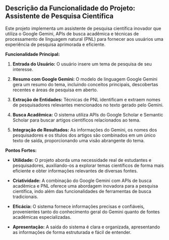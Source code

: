 ## Descrição  da  Funcionalidade  do  Projeto:  Assistente  de  Pesquisa  Científica

Este  projeto  implementa  um  assistente  de  pesquisa  científica  inovador  que  utiliza  o  Google  Gemini,  APIs  de  busca  acadêmica  e  técnicas  de  processamento  de  linguagem  natural  (PNL)  para  fornecer  aos  usuários  uma  experiência  de  pesquisa  aprimorada  e  eficiente.

**Funcionalidade  Principal:**

1.  **Entrada  do  Usuário:**  O  usuário  insere  um  tema  de  pesquisa  de  seu  interesse.
    
2.  **Resumo  com  Google  Gemini:**  O  modelo  de  linguagem  Google  Gemini  gera  um  resumo  do  tema,  incluindo  conceitos  principais,  descobertas  recentes  e  áreas  de  pesquisa  em  aberto.
    
3.  **Extração  de  Entidades:**  Técnicas  de  PNL  identificam  e  extraem  nomes  de  pesquisadores  relevantes  mencionados  no  texto  gerado  pelo  Gemini.
    
4.  **Busca  Acadêmica:**  O  sistema  utiliza  APIs  do  Google  Scholar  e  Semantic  Scholar  para  buscar  artigos  científicos  relacionados  ao  tema.
    
5.  **Integração  de  Resultados:**  As  informações  do  Gemini,  os  nomes  dos  pesquisadores  e  os  títulos  dos  artigos  são  combinados  em  um  único  texto  de  saída,  proporcionando  uma  visão  abrangente  do  tema.
    

**Pontos  Fortes:**

-   **Utilidade:**  O  projeto  aborda  uma  necessidade  real  de  estudantes  e  pesquisadores,  auxiliando-os  a  explorar  temas  científicos  de  forma  mais  eficiente  e  obter  informações  relevantes  de  diversas  fontes.
    
-   **Criatividade:**  A  combinação  do  Google  Gemini  com  APIs  de  busca  acadêmica  e  PNL  oferece  uma  abordagem  inovadora  para  a  pesquisa  científica,  indo  além  das  funcionalidades  de  ferramentas  de  busca  tradicionais.
    
-   **Eficácia:**  O  sistema  fornece  informações  precisas  e  confiáveis,  provenientes  tanto  do  conhecimento  geral  do  Gemini  quanto  de  fontes  acadêmicas  especializadas.
    
-   **Apresentação:**  A  saída  do  sistema  é  clara  e  organizada,  apresentando  as  informações  de  forma  estruturada  e  fácil  de  entender.
